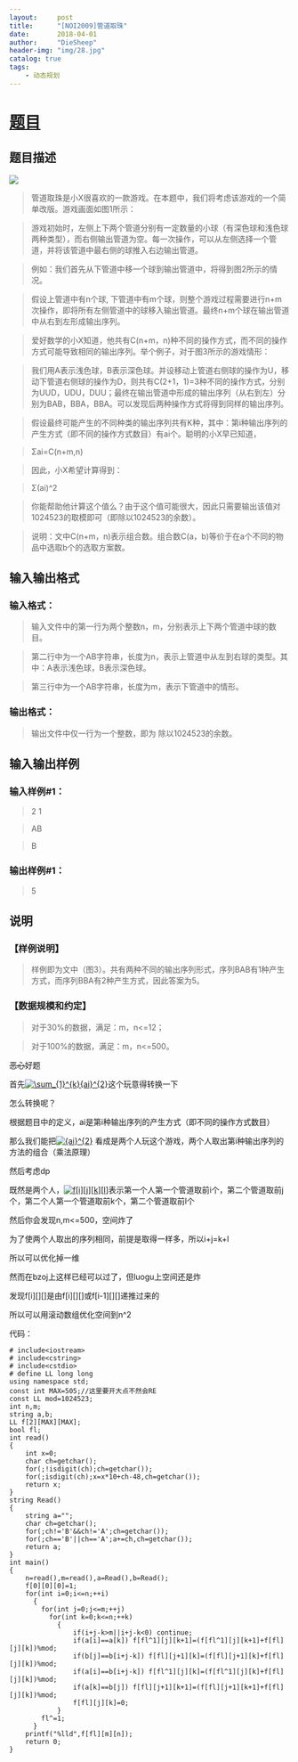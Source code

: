 ```yaml
---
layout:     post
title:      "[NOI2009]管道取珠"
date:       2018-04-01
author:     "DieSheep"
header-img: "img/28.jpg"
catalog: true
tags:
    - 动态规划
---
```

# [题目](https://www.luogu.org/problemnew/show/P1758)
## 题目描述
![](https://cdn.luogu.org/upload/pic/2614.png)
>管道取珠是小X很喜欢的一款游戏。在本题中，我们将考虑该游戏的一个简单改版。游戏画面如图1所示：

>游戏初始时，左侧上下两个管道分别有一定数量的小球（有深色球和浅色球两种类型），而右侧输出管道为空。每一次操作，可以从左侧选择一个管道，并将该管道中最右侧的球推入右边输出管道。

>例如：我们首先从下管道中移一个球到输出管道中，将得到图2所示的情况。

>假设上管道中有n个球, 下管道中有m个球，则整个游戏过程需要进行n+m次操作，即将所有左侧管道中的球移入输出管道。最终n+m个球在输出管道中从右到左形成输出序列。

>爱好数学的小X知道，他共有C(n+m，n)种不同的操作方式，而不同的操作方式可能导致相同的输出序列。举个例子，对于图3所示的游戏情形：

>我们用A表示浅色球，B表示深色球。并设移动上管道右侧球的操作为U，移动下管道右侧球的操作为D，则共有C(2+1，1)=3种不同的操作方式，分别为UUD，UDU，DUU；最终在输出管道中形成的输出序列（从右到左）分别为BAB，BBA，BBA。可以发现后两种操作方式将得到同样的输出序列。

>假设最终可能产生的不同种类的输出序列共有K种，其中：第i种输出序列的产生方式（即不同的操作方式数目）有ai个。聪明的小X早已知道，

>Σai=C(n+m,n)

>因此，小X希望计算得到：

>Σ(ai)^2

>你能帮助他计算这个值么？由于这个值可能很大，因此只需要输出该值对1024523的取模即可（即除以1024523的余数）。

>说明：文中C(n+m，n)表示组合数。组合数C(a，b)等价于在a个不同的物品中选取b个的选取方案数。

## 输入输出格式
### 输入格式：
>输入文件中的第一行为两个整数n，m，分别表示上下两个管道中球的数目。

>第二行中为一个AB字符串，长度为n，表示上管道中从左到右球的类型。其中：A表示浅色球，B表示深色球。

>第三行中为一个AB字符串，长度为m，表示下管道中的情形。

### 输出格式：
>输出文件中仅一行为一个整数，即为 除以1024523的余数。

## 输入输出样例
### 输入样例#1： 
>2 1

>AB

>B
### 输出样例#1： 
>5

## 说明
### 【样例说明】
>样例即为文中（图3）。共有两种不同的输出序列形式，序列BAB有1种产生方式，而序列BBA有2种产生方式，因此答案为5。

### 【数据规模和约定】

>对于30%的数据，满足：m，n<=12；

>对于100%的数据，满足：m，n<=500。

~~恶心~~好题

首先<a href="http://www.codecogs.com/eqnedit.php?latex=\sum_{1}^{k}{ai}^{2}" target="_blank"><img src="http://latex.codecogs.com/gif.latex?\sum_{1}^{k}{ai}^{2}" title="\sum_{1}^{k}{ai}^{2}" /></a>这个玩意得转换一下

怎么转换呢？

根据题目中的定义，ai是第i种输出序列的产生方式（即不同的操作方式数目）

那么我们能把<a href="http://www.codecogs.com/eqnedit.php?latex={ai}^{2}" target="_blank"><img src="http://latex.codecogs.com/gif.latex?{ai}^{2}" title="{ai}^{2}" /></a>
看成是两个人玩这个游戏，两个人取出第i种输出序列的方法的组合（乘法原理）

然后考虑dp

既然是两个人，<a href="http://www.codecogs.com/eqnedit.php?latex=f[i][j][k][l]" target="_blank"><img src="http://latex.codecogs.com/gif.latex?f[i][j][k][l]" title="f[i][j][k][l]" /></a>表示第一个人第一个管道取前i个，第二个管道取前j个，第二个人第一个管道取前k个，第二个管道取前l个

然后你会发现n,m<=500，空间炸了

为了使两个人取出的序列相同，前提是取得一样多，所以i+j=k+l

所以可以优化掉一维

然而在bzoj上这样已经可以过了，但luogu上空间还是炸

发现f[i][][]是由f[i][][]或f[i-1][][]递推过来的

所以可以用滚动数组优化空间到n^2

代码：
```
# include<iostream>
# include<cstring>
# include<cstdio>
# define LL long long
using namespace std;
const int MAX=505;//这里要开大点不然会RE
const LL mod=1024523;
int n,m;
string a,b;
LL f[2][MAX][MAX];
bool fl;
int read()
{
	int x=0;
	char ch=getchar();
	for(;!isdigit(ch);ch=getchar());
	for(;isdigit(ch);x=x*10+ch-48,ch=getchar());
	return x;
}
string Read()
{
	string a="";
	char ch=getchar();
	for(;ch!='B'&&ch!='A';ch=getchar());
	for(;ch=='B'||ch=='A';a+=ch,ch=getchar());
	return a;
}
int main()
{
	n=read(),m=read(),a=Read(),b=Read();
	f[0][0][0]=1;
	for(int i=0;i<=n;++i)
	  {
	  	for(int j=0;j<=m;++j)
	      for(int k=0;k<=n;++k)
	      	{
	      		if(i+j-k>m||i+j-k<0) continue;
	      		if(a[i]==a[k]) f[fl^1][j][k+1]=(f[fl^1][j][k+1]+f[fl][j][k])%mod;
	      		if(b[j]==b[i+j-k]) f[fl][j+1][k]=(f[fl][j+1][k]+f[fl][j][k])%mod;
	      		if(a[i]==b[i+j-k]) f[fl^1][j][k]=(f[fl^1][j][k]+f[fl][j][k])%mod;
	      		if(a[k]==b[j]) f[fl][j+1][k+1]=(f[fl][j+1][k+1]+f[fl][j][k])%mod;
	      		f[fl][j][k]=0;
		  	}
		fl^=1;
	  }
	printf("%lld",f[fl][m][n]);
	return 0;
}
```
